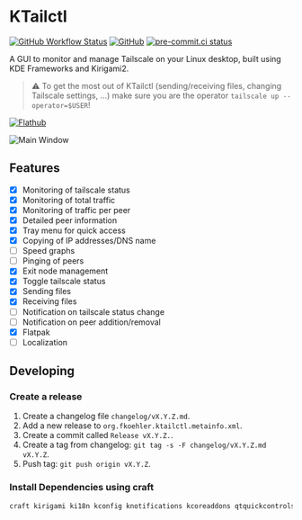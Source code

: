 # KTailctl

[![GitHub Workflow Status](https://img.shields.io/github/actions/workflow/status/f-koehler/KTailctl/ci.yml)](https://github.com/f-koehler/KTailctl/actions/workflows/ci.yml)
[![GitHub](https://img.shields.io/github/license/f-koehler/KTailctl)](https://github.com/f-koehler/KTailctl)
[![pre-commit.ci status](https://results.pre-commit.ci/badge/github/f-koehler/KTailctl/main.svg)](https://results.pre-commit.ci/latest/github/f-koehler/KTailctl/main)

A GUI to monitor and manage Tailscale on your Linux desktop, built using KDE Frameworks and Kirigami2.

> :warning: To get the most out of KTailctl (sending/receiving files, changing Tailscale settings, …) make sure you are the operator `tailscale up --operator=$USER`!

[![Flathub](https://dl.flathub.org/assets/badges/flathub-badge-en.svg)](https://flathub.org/apps/org.fkoehler.KTailctl)

![Main Window](https://raw.githubusercontent.com/f-koehler/KTailctl/main/screenshots/main.png)

## Features

- [x] Monitoring of tailscale status
- [x] Monitoring of total traffic
- [x] Monitoring of traffic per peer
- [x] Detailed peer information
- [x] Tray menu for quick access
- [x] Copying of IP addresses/DNS name
- [ ] Speed graphs
- [ ] Pinging of peers
- [x] Exit node management
- [x] Toggle tailscale status
- [x] Sending files
- [x] Receiving files
- [ ] Notification on tailscale status change
- [ ] Notification on peer addition/removal
- [x] Flatpak
- [ ] Localization

## Developing

### Create a release

1. Create a changelog file `changelog/vX.Y.Z.md`.
2. Add a new release to `org.fkoehler.ktailctl.metainfo.xml`.
3. Create a commit called `Release vX.Y.Z.`.
4. Create a tag from changelog: `git tag -s -F changelog/vX.Y.Z.md vX.Y.Z`.
5. Push tag: `git push origin vX.Y.Z`.

### Install Dependencies using craft

```bash
craft kirigami ki18n kconfig knotifications kcoreaddons qtquickcontrols qqc2-desktop-style
```
